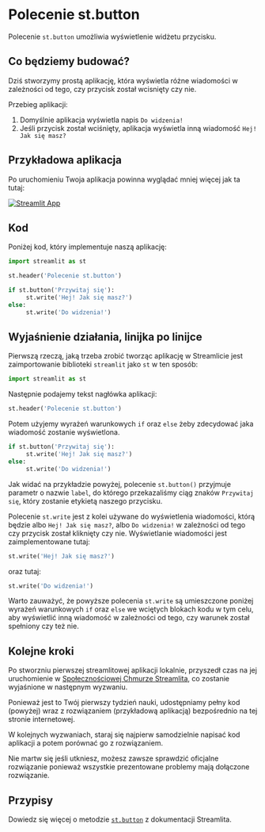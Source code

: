 # Polecenie st.button

Polecenie `st.button` umożliwia wyświetlenie widżetu przycisku.

## Co będziemy budować?

Dziś stworzymy prostą aplikację, która wyświetla różne wiadomości w zależności od tego, czy przycisk został wcisnięty czy nie.

Przebieg aplikacji:

1. Domyślnie aplikacja wyświetla napis `Do widzenia!`
2. Jeśli przycisk został wciśnięty, aplikacja wyświetla inną wiadomość `Hej! Jak się masz?`

## Przykładowa aplikacja

Po uruchomieniu Twoja aplikacja powinna wyglądać mniej więcej jak ta tutaj:

[![Streamlit App](https://static.streamlit.io/badges/streamlit_badge_black_white.svg)](https://share.streamlit.io/dataprofessor/st.button/)

## Kod

Poniżej kod, który implementuje naszą aplikację:

```python
import streamlit as st

st.header('Polecenie st.button')

if st.button('Przywitaj się'):
     st.write('Hej! Jak się masz?')
else:
     st.write('Do widzenia!')
```

## Wyjaśnienie działania, linijka po linijce

Pierwszą rzeczą, jaką trzeba zrobić tworząc aplikację w Streamlicie jest zaimportowanie biblioteki `streamlit` jako `st` w ten sposób:

```python
import streamlit as st
```

Następnie podajemy tekst nagłówka aplikacji:

```python
st.header('Polecenie st.button')
```

Potem użyjemy wyrażeń warunkowych `if` oraz `else` żeby zdecydować jaka wiadomość zostanie wyświetlona.

```python
if st.button('Przywitaj się'):
     st.write('Hej! Jak się masz?')
else:
     st.write('Do widzenia!')
```

Jak widać na przykładzie powyżej, polecenie `st.button()` przyjmuje parametr o nazwie `label`, do którego przekazaliśmy ciąg znaków `Przywitaj się`, który zostanie etykietą naszego przycisku.

Polecenie `st.write` jest z kolei używane do wyświetlenia wiadomości, którą będzie albo `Hej! Jak się masz?`, albo `Do widzenia!` w zależności od tego czy przycisk został kliknięty czy nie. Wyświetlanie wiadomości jest zaimplementowane tutaj:


```python
st.write('Hej! Jak się masz?')
```

oraz tutaj:

```python
st.write('Do widzenia!')
```

Warto zauważyć, że powyższe polecenia `st.write` są umieszczone poniżej wyrażeń warunkowych `if` oraz `else` we wciętych blokach kodu w tym celu, aby wyświetlić inną wiadomość w zależności od tego, czy warunek został spełniony czy też nie.

## Kolejne kroki

Po stworzniu pierwszej streamlitowej aplikacji lokalnie, przyszedł czas na jej uruchomienie w [Społecznościowej Chmurze Streamlita](https://streamlit.io/cloud), co zostanie wyjaśnione w następnym wyzwaniu.


Ponieważ jest to Twój pierwszy tydzień nauki, udostępniamy pełny kod (powyżej) wraz z rozwiązaniem (przykładową aplikacją) bezpośrednio na tej stronie internetowej.

W kolejnych wyzwaniach, staraj się najpierw samodzielnie napisać kod aplikacji a potem porównać go z rozwiązaniem.

Nie martw się jeśli utkniesz, możesz zawsze sprawdzić oficjalne rozwiązanie ponieważ wszystkie prezentowane problemy mają dołączone rozwiązanie.

## Przypisy

Dowiedz się więcej o metodzie [`st.button`](https://docs.streamlit.io/library/api-reference/widgets/st.button) z dokumentacji Streamlita.
